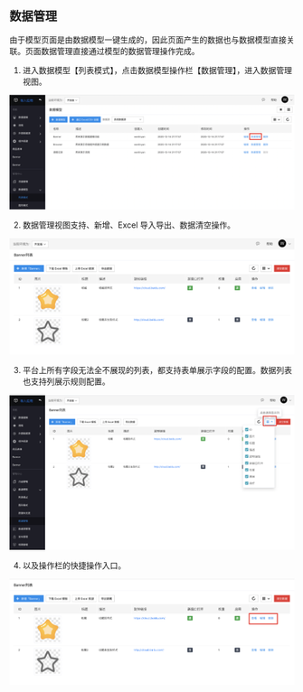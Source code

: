 ## 数据管理

由于模型页面是由数据模型一键生成的，因此页面产生的数据也与数据模型直接关联。页面数据管理直接通过模型的数据管理操作完成。

1. 进入数据模型【列表模式】，点击数据模型操作栏【数据管理】，进入数据管理视图。

![image.png](../../../static/img/操作指南/页面设计/模型页面设计/模型数据管理/image_0878072.png)

2.  数据管理视图支持、新增、Excel 导入导出、数据清空操作。

![image.png](../../../static/img/操作指南/页面设计/模型页面设计/模型数据管理/image_5c2e8a0.png)

3. 平台上所有字段无法全不展现的列表，都支持表单展示字段的配置。数据列表也支持列展示规则配置。

![image.png](../../../static/img/操作指南/页面设计/模型页面设计/模型数据管理/image_f8c5a0d.png)

4. 以及操作栏的快捷操作入口。

![image.png](../../../static/img/操作指南/页面设计/模型页面设计/模型数据管理/image_577d599.png)
